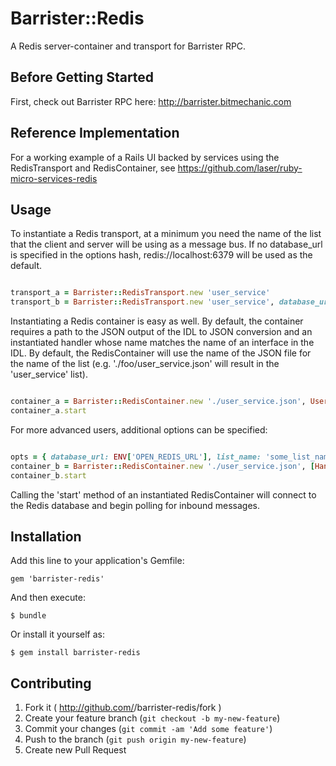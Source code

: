 # Barrister::Redis

A Redis server-container and transport for Barrister RPC.

## Before Getting Started

First, check out Barrister RPC here: http://barrister.bitmechanic.com

## Reference Implementation

For a working example of a Rails UI backed by services using the
RedisTransport and RedisContainer, see https://github.com/laser/ruby-micro-services-redis

## Usage

To instantiate a Redis transport, at a minimum you need the name of the list
that the client and server will be using as a message bus. If no database_url
is specified in the options hash, redis://localhost:6379 will be used as the
default.

```ruby

transport_a = Barrister::RedisTransport.new 'user_service'
transport_b = Barrister::RedisTransport.new 'user_service', database_url: ENV['OPEN_REDIS_URL']

```

Instantiating a Redis container is easy as well. By default, the container 
requires a path to the JSON output of the IDL to JSON conversion and an
instantiated handler whose name matches the name of an interface in the IDL.
By default, the RedisContainer will use the name of the JSON file for the
name of the list (e.g. './foo/user\_service.json' will result in the 
'user\_service' list).

```ruby

container_a = Barrister::RedisContainer.new './user_service.json', UserService.new
container_a.start

```

For more advanced users, additional options can be specified:

```ruby

opts = { database_url: ENV['OPEN_REDIS_URL'], list_name: 'some_list_name' }
container_b = Barrister::RedisContainer.new './user_service.json', [HandlerA.new, HandlerB.new], opts
container_b.start

```

Calling the 'start' method of an instantiated RedisContainer will connect to
the Redis database and begin polling for inbound messages.

## Installation

Add this line to your application's Gemfile:

    gem 'barrister-redis'

And then execute:

    $ bundle

Or install it yourself as:

    $ gem install barrister-redis

## Contributing

1. Fork it ( http://github.com/<my-github-username>/barrister-redis/fork )
2. Create your feature branch (`git checkout -b my-new-feature`)
3. Commit your changes (`git commit -am 'Add some feature'`)
4. Push to the branch (`git push origin my-new-feature`)
5. Create new Pull Request
